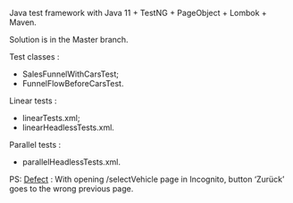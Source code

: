Java test framework with Java 11 + TestNG + PageObject + Lombok + Maven.

Solution is in the Master branch.

Test classes :

- SalesFunnelWithCarsTest;
- FunnelFlowBeforeCarsTest.

Linear tests :

- linearTests.xml;
- linearHeadlessTests.xml.

Parallel tests :

- parallelHeadlessTests.xml.

PS: [Defect] : With opening /selectVehicle page in Incognito, button ‘Zurück’ goes to the wrong previous page.

[Defect]: https://drive.google.com/drive/folders/1_QMVUAJSS3gErGKHu-PStJcoKA2pP-1j?usp=sharing